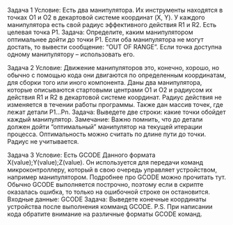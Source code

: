 Задача 1
Условие:
Есть два манипулятора. Их инструменты находятся в точках О1 и О2 в декартовой
системе координат (X, Y). У каждого манипулятора есть свой радиус эффективного действия R1 и R2.
Есть целевая точка P1.
Задача:
Определите, каким манипулятором оптимальнее дойти до точки P1.
Если оба манипулятора не могут достать, то вывести сообщение: “OUT OF RANGE”. Если точка доступна одному манипулятору – использовать его.

Задача 2
Условие:
Движение манипуляторов это, конечно, хорошо, но обычно с помощью кода они двигаются по определенным координатам, для сборки того или иного компонента.
Даны два манипулятора, которые описываются стартовыми центрами O1 и O2 и радиусом их действия R1 и R2 в декартовой системе координат. Радиус действия не изменяется в течении работы программы. Также дан массив точек, где лежат детали P1...Pn.
Задача:
Выведете две строки: какие точки обойдет каждый манипулятор.
Замечание: Важно помнить, что до детали должен дойти “оптимальный” манипулятор на текущей итерации процесса. Оптимальность можно считать по длине пути до точки. Радиус не учитывается.

Задача 3
Условие:
Есть GCODE Данного формата X(value);Y(value);Z(value).
Он используется для передачи команд микроконтроллеру, который в свою очередь управляет устройством, например манипулятором. Подробнее про GCODE можно прочитать тут.
Обычно GCODE выполняется построчно, поэтому если в скрипте оказалась ошибка, то только на ошибочной строке он остановится.
Входные данные:
GCODE
Задача:
Выведете конечные координаты устройства после выполнения комманд GCODE.
P.S. При написании кода обратите внимание на различные форматы GCODE команд.